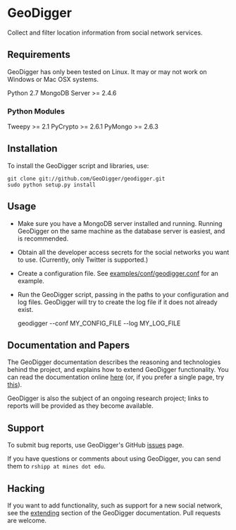 GeoDigger
=========

Collect and filter location information from social network services.

## Requirements

GeoDigger has only been tested on Linux. It may or may not work on
Windows or Mac OSX systems.

Python 2.7
MongoDB Server >= 2.4.6

### Python Modules

Tweepy >= 2.1
PyCrypto >= 2.6.1
PyMongo >= 2.6.3

## Installation

To install the GeoDigger script and libraries, use:

    git clone git://github.com/GeoDigger/geodigger.git
    sudo python setup.py install

## Usage

* Make sure you have a MongoDB server installed and running. Running
  GeoDigger on the same machine as the database server is easiest, and
  is recommended.

* Obtain all the developer access secrets for the social networks you want to
  use. (Currently, only Twitter is supported.)

* Create a configuration file. See
  [examples/conf/geodigger.conf](examples/conf/geodigger.conf) for an
  example.

* Run the GeoDigger script, passing in the paths to your configuration
  and log files. GeoDigger will try to create the log file if it does
  not already exist.

    geodigger --conf MY_CONFIG_FILE --log MY_LOG_FILE

## Documentation and Papers

The GeoDigger documentation describes the reasoning and technologies
behind the project, and explains how to extend GeoDigger functionality.
You can read the documentation online [here](docs/index.md) (or, if you
prefer a single page, try [this](docs/onepage.md)).

GeoDigger is also the subject of an ongoing research project; links to
reports will be provided as they become available.

## Support

To submit bug reports, use GeoDigger's GitHub
[issues](https://github.com/GeoDigger/geodigger/issues) page.

If you have questions or comments about using GeoDigger, you can send
them to `rshipp at mines dot edu`.

## Hacking

If you want to add functionality, such as support for a new social
network, see the [extending](docs/geodigger.md#Extending) section of the
GeoDigger documentation. Pull requests are welcome.
